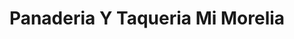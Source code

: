 ---
title: "Panaderia Y Taqueria Mi Morelia"
url: /mesquite/panaderia-y-taqueria-mi-morelia/
shop: bakery
---